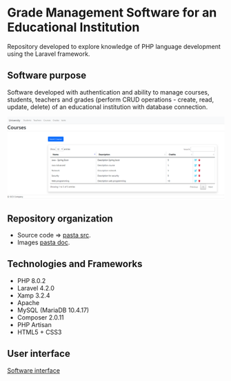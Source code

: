 # Grade Management Software for an Educational Institution

Repository developed to explore knowledge of PHP language development using the Laravel framework.

## Software purpose

Software developed with authentication and ability to manage courses, students, teachers and grades (perform CRUD operations - create, read, update, delete) of an educational institution with database connection.

![](/docs/images/courses.PNG)


## Repository organization

* Source code => [pasta src](src).
* Images [pasta doc](docs).

## Technologies and Frameworks

* PHP 8.0.2
* Laravel 4.2.0
* Xamp 3.2.4
* Apache
* MySQL (MariaDB 10.4.17)
* Composer 2.0.11
* PHP Artisan
* HTML5 + CSS3

## User interface
[Software interface](docs/interface.md)
